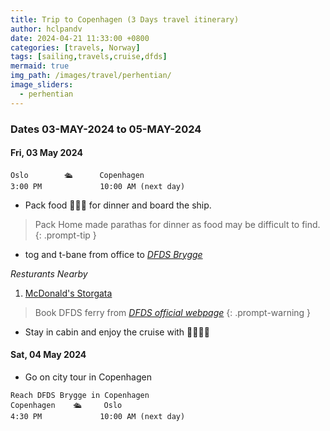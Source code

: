 ```yaml
---
title: Trip to Copenhagen (3 Days travel itinerary)
author: hclpandv
date: 2024-04-21 11:33:00 +0800
categories: [travels, Norway]
tags: [sailing,travels,cruise,dfds]
mermaid: true
img_path: /images/travel/perhentian/
image_sliders:
  - perhentian
---
```


### Dates 03-MAY-2024 to 05-MAY-2024

#### Fri, 03 May 2024

```
Oslo        🛳️      Copenhagen 
3:00 PM             10:00 AM (next day)   
```  

* Pack food 🍵🍔🍟 for dinner and board the ship.

> Pack Home made parathas for dinner as food may be difficult to find.
{: .prompt-tip }

* tog and t-bane from office to [*DFDS Brygge*](https://g.co/kgs/ZAaTQB9)

*Resturants Nearby* 

1. [McDonald's Storgata](https://g.co/kgs/Vx3xdcu)


> Book DFDS ferry from [*DFDS official webpage*](https://www.dfds.com/nb-no)
{: .prompt-warning }


* Stay in cabin and enjoy the cruise with 🍜🍕🍻🍷


#### Sat, 04 May 2024

* Go on city tour in Copenhagen


```
Reach DFDS Brygge in Copenhagen
Copenhagen    🛳️     Oslo 
4:30 PM             10:00 AM (next day)   
```  
